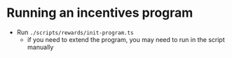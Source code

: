 # Running an incentives program

- Run `./scripts/rewards/init-program.ts`
  - if you need to extend the program, you may need to run in the
    script manually
